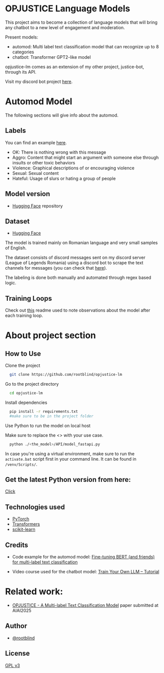 
# OPJUSTICE Language Models

This project aims to become a collection of language models that will bring any chatbot to a new level of engagement and moderation.

Present models:
- automod: Multi label text classification model that can recognize up to 8 categories
- chatbot: Transformer GPT2-like model


opjustice-lm comes as an extension of my other project, justice-bot, through its API.

Visit my discord bot project [here](https://github.com/rootblind/justice-bot).
 
# Automod Model

The following sections will give info about the automod.
## Labels

You can find an example [here](https://github.com/rootblind/opjustice-lm/blob/main/automod-model/example_dataset.csv).

- OK: There is nothing wrong with this message
- Aggro: Content that might start an argument with someone else through insults or other toxic behaviors
- Violence: Graphical descriptions of or encouraging violence
- Sexual: Sexual content
- Hateful: Usage of slurs or hating a group of people

## Model version
- [Hugging Face](https://huggingface.co/rootblind/opjustice-lm/tree/main) repository

## Dataset

- [Hugging Face](https://huggingface.co/datasets/rootblind/opjustice-dataset)

The model is trained mainly on Romanian language and very small samples of English.

The dataset consists of discord messages sent on my discord server (League of Legends Romania) using a discord bot to scrape the text channels for messages (you can check that [here](https://github.com/rootblind/dataminer-bot)).

The labeling is done both manually and automated through regex based logic.


## Training Loops

Check out [this](https://github.com/rootblind/opjustice-lm/blob/main/automod-model/docs/training_loops.md) readme used to note observations about the model after each training loop.


# About project section

## How to Use

Clone the project

```bash
  git clone https://github.com/rootblind/opjustice-lm
```
Go to the project directory

```bash
  cd opjustice-lm
```

Install dependencies

```bash
  pip install -r requirements.txt
  #make sure to be in the project folder
```

Use Python to run the model on local host

Make sure to replace the <> with your use case.
```bash
  python ./<the_model>/API/model_fastapi.py
```

In case you're using a virtual environment, make sure to run the `activate.bat` script first in your command line. It can be found in `/venv/Scripts/`.


## Get the latest Python version from here:
[Click](https://www.python.org/)

## Technologies used
 - [PyTorch](https://pytorch.org/)
 - [Transformers](https://huggingface.co/docs/transformers/index)
 - [scikit-learn](https://scikit-learn.org/stable/)
## Credits
- Code example for the automod model: [Fine-tuning BERT (and friends) for multi-label text classification](https://colab.research.google.com/github/NielsRogge/Transformers-Tutorials/blob/master/BERT/Fine_tuning_BERT_(and_friends)_for_multi_label_text_classification.ipynb#scrollTo=mEkAQleMMT0k)

- Video course used for the chatbot model: [Train Your Own LLM – Tutorial](https://youtu.be/9Ge0sMm65jo)

# Related work:
- [OPJUSTICE - A Multi-label Text Classification Model](https://repository.ifipaiai.org/2025/abstr/25dc05431.html) paper submitted at AIAI2025

## Author

- [@rootblind](https://www.github.com/rootblind)


## License

[GPL v3](https://github.com/rootblind/justice-bot/blob/main/LICENSE)

